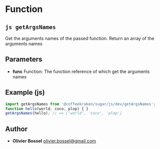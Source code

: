 
# Function


## ```js getArgsNames ```


Get the arguments names of the passed function. Return an array of the arguments names

## Parameters

- **func**  Function: The function reference of which get the arguments names



## Example (js)

```js
import getArgsNames from '@coffeekraken/sugar/js/dev/getArgsNames';
function hello(world, coco, plop) { }
getArgsNames(hello); // => ['world', 'coco', 'plop']
```


## Author
- **Olivier Bossel** <a href="mailto:olivier.bossel@gmail.com">olivier.bossel@gmail.com</a> 



